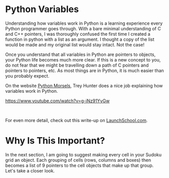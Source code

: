 # Python Variables

Understanding how variables work in Python is a learning experience every Python programmer goes through. With a bare minimal understanding of C and C++ pointers, I was thoroughly confused the first time I created a function in python with a list as an argument. I thought a copy of the list would be made and my original list would stay intact. Not the case!

Once you understand that all variables in Python are pointers to objects, your Python life becomes much more clear. If this is a new concept to you, do not fear that we might be travelling down a path of C pointers and pointers to pointers, etc. As most things are in Python, it is much easier than you probably expect.

On the website [Python Morsels](https://www.pythonmorsels.com/variables-are-pointers/), Trey Hunter does a nice job explaining how variables work in Python.

https://www.youtube.com/watch?v=g-iNz91YyGw

<BR>

For even more detail, check out this write-up on [LaunchSchool.com](https://launchschool.com/books/python/read/variables_pointers).

# Why Is This Important?

In the next section, I am going to suggest making every cell in your Sudoku grid an object. Each grouping of cells (rows, columns and boxes) then becomes a list of 9 pointers to the cell objects that make up that group. Let's take a closer look.
